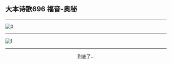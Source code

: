 
## 大本诗歌696 福音-奥秘
        
<div id="aplayer0"></div>

---

<img alt="0" data-original="/data/d0700/0">

---

<img alt="1" data-original="/data/d0700/1">

---

<p style="text-align: center">到底了...</p>

<script src="/js/dist-view.js"></script>

<script>
MAIN.id = 'd0700';
        
const ap0 = new APlayer({
    container: document.getElementById('aplayer0'),
    volume: 1,
    loop: 'none',
    preload: 'none',
    audio: [{
        name: '大本诗歌696.mp3',
        artist: '大本诗歌',
        url: 'https://res.wx.qq.com/voice/getvoice?mediaid=MzI0NTk3MDM5M18yMjQ3NDk2NDMw',
        cover: '/favicon'
    }]
});
</script>
